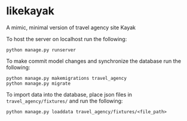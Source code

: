 # likekayak
A mimic, minimal version of travel agency site Kayak

To host the server on localhost run the following:

```
python manage.py runserver
```

To make commit model changes and synchronize the database run the following:
```
python manage.py makemigrations travel_agency
python manage.py migrate
```

To import data into the database, place json files in `travel_agency/fixtures/` and run the following:
```
python manage.py loaddata travel_agency/fixtures/<file_path>
```
